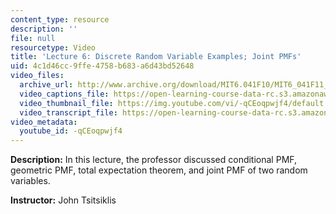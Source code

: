 ```yaml
---
content_type: resource
description: ''
file: null
resourcetype: Video
title: 'Lecture 6: Discrete Random Variable Examples; Joint PMFs'
uid: 4c1d46cc-9ffe-4758-b683-a6d43bd52648
video_files:
  archive_url: http://www.archive.org/download/MIT6.041F10/MIT6_041F11_lec06_300k.mp4
  video_captions_file: https://open-learning-course-data-rc.s3.amazonaws.com/6-041-probabilistic-systems-analysis-and-applied-probability-fall-2010/d258d3a6a6f35fdb844285a96dea861d_-qCEoqpwjf4.vtt
  video_thumbnail_file: https://img.youtube.com/vi/-qCEoqpwjf4/default.jpg
  video_transcript_file: https://open-learning-course-data-rc.s3.amazonaws.com/6-041-probabilistic-systems-analysis-and-applied-probability-fall-2010/492c1d51af632d02ae970aee4f418754_-qCEoqpwjf4.pdf
video_metadata:
  youtube_id: -qCEoqpwjf4
---
```


**Description:** In this lecture, the professor discussed conditional PMF, geometric PMF, total expectation theorem, and joint PMF of two random variables.

**Instructor:** John Tsitsiklis